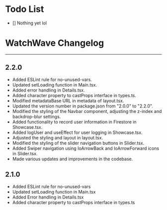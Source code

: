 # Todo List

-   [] Nothing yet lol

# WatchWave Changelog

---

## 2.2.0

-   Added ESLint rule for no-unused-vars.
-   Updated setLoading function in Main.tsx.
-   Added error handling in Details.tsx.
-   Added character property to castProps interface in types.ts.
-   Modified metadataBase URL in metadata of layout.tsx.
-   Updated the version number in package.json from "2.0.0" to "2.2.0".
-   Modified the styling of the Navbar component, adjusting the z-index and backdrop-blur settings.
-   Added functionality to record user information in Firestore in Showcase.tsx.
-   Added logUser and useEffect for user logging in Showcase.tsx.
-   Adjusted the styling and layout in layout.tsx.
-   Modified the styling of the slider navigation buttons in Slider.tsx.
-   Added Swiper navigation using IoArrowBack and IoArrowForward icons in Slider.tsx.
-   Made various updates and improvements in the codebase.

## 2.1.0

-   Added ESLint rule for no-unused-vars
-   Updated setLoading function in Main.tsx
-   Added Error handling in Details.tsx
-   Added character property to castProps interface in types.ts
